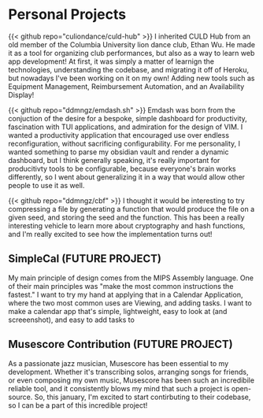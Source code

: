 # Personal Projects

{{< github repo="culiondance/culd-hub" >}}
I inherited CULD Hub from an old member of the Columbia University lion dance club, Ethan Wu. He made it as a tool for organizing club performances, but also as a way to learn web app development! At first, it was simply a matter of learnign the technologies, understanding the codebase, and migrating it off of Heroku, but nowadays I've been working on it on my own! Adding new tools such as Equipment Management, Reimbursement Automation, and an Availability Display!

{{< github repo="ddmngz/emdash.sh" >}}
Emdash was born from the conjuction of the desire for a bespoke, simple dashboard for productivity, fascination with TUI applications, and admiration for the design of VIM. I wanted a productivity application that encouraged use over endless reconfiguration, without sacrificing configurability. For me personality, I wanted something to parse my obsidian vault and render a dynamic dashboard, but I think generally speaking, it's really important for producitivty tools to be configurable, because everyone's brain works differently, so I went about generalizing it in a way that would allow other people to use it as well.

{{< github repo="ddmngz/cbf" >}}
I thought it would be interesting to try compressing a file by generating a function that would produce the file on a given seed, and storing the seed and the function. This has been a really interesting vehicle to learn more about cryptography and hash functions, and I'm really excited to see how the implementation turns out!

## SimpleCal (FUTURE PROJECT)
My main principle of design comes from the MIPS Assembly language. One of their main principles was "make the most common instructions the fastest." I want to try my hand at applying that in a Calendar Application, where the two most common uses are Viewing, and adding tasks. I want to make a calendar app that's simple, lightweight, easy to look at (and screeenshot), and easy to add tasks to 

## Musescore Contribution (FUTURE PROJECT)
As a passionate jazz musician, Musescore has been essential to my development. Whether it's transcribing solos, arranging songs for friends, or even composing my own music, Musescore has been such an incredibile reliable tool, and it consistently blows my mind that such a project is open-source. So, this january, I'm excited to start contirbuting to their codebase, so I can be a part of this incredible project! 
